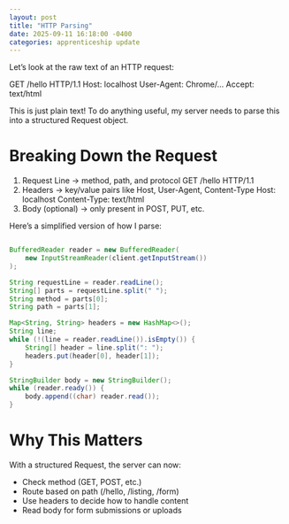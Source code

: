 ```yaml
---
layout: post
title: "HTTP Parsing"
date: 2025-09-11 16:18:00 -0400
categories: apprenticeship update
---
```


Let’s look at the raw text of an HTTP request:

GET /hello HTTP/1.1
Host: localhost
User-Agent: Chrome/...
Accept: text/html

This is just plain text! To do anything useful, my server needs to parse this
into a structured Request object.

# Breaking Down the Request

1. Request Line → method, path, and protocol
   GET /hello HTTP/1.1
2. Headers → key/value pairs like Host, User-Agent, Content-Type
   Host: localhost
   Content-Type: text/html
3. Body (optional) → only present in POST, PUT, etc.

Here’s a simplified version of how I parse:

```java

BufferedReader reader = new BufferedReader(
    new InputStreamReader(client.getInputStream())
);

String requestLine = reader.readLine();
String[] parts = requestLine.split(" ");
String method = parts[0];
String path = parts[1];

Map<String, String> headers = new HashMap<>();
String line;
while (!(line = reader.readLine()).isEmpty()) {
    String[] header = line.split(": ");
    headers.put(header[0], header[1]);
}

StringBuilder body = new StringBuilder();
while (reader.ready()) {
    body.append((char) reader.read());
}

```

# Why This Matters

With a structured Request, the server can now:
- Check method (GET, POST, etc.)
- Route based on path (/hello, /listing, /form)
- Use headers to decide how to handle content
- Read body for form submissions or uploads